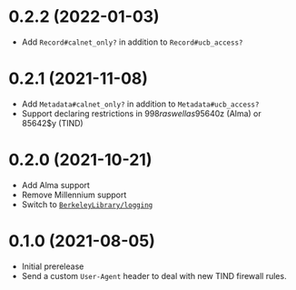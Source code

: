 # 0.2.2 (2022-01-03)

- Add `Record#calnet_only?` in addition to `Record#ucb_access?`

# 0.2.1 (2021-11-08)

- Add `Metadata#calnet_only?` in addition to `Metadata#ucb_access?`
- Support declaring restrictions in 998$r as well as 95640$z (Alma) or 85642$y (TIND)

# 0.2.0 (2021-10-21)

- Add Alma support
- Remove Millennium support
- Switch to [`BerkeleyLibrary/logging`](https://github.com/BerkeleyLibrary/logging)

# 0.1.0 (2021-08-05)

- Initial prerelease
- Send a custom `User-Agent` header to deal with new TIND firewall rules.
